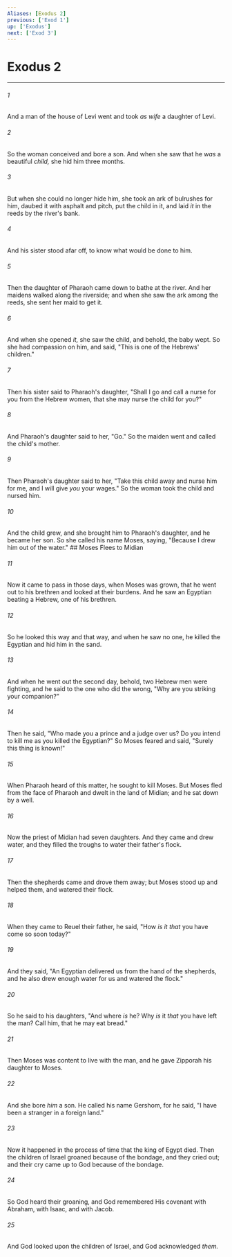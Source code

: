 ```yaml
---
Aliases: [Exodus 2]
previous: ['Exod 1']
up: ['Exodus']
next: ['Exod 3']
---
```

# Exodus 2

***


###### 1 
And a man of the house of Levi went and took _as wife_ a daughter of Levi. 

###### 2 
So the woman conceived and bore a son. And when she saw that he _was_ a beautiful _child,_ she hid him three months. 

###### 3 
But when she could no longer hide him, she took an ark of bulrushes for him, daubed it with asphalt and pitch, put the child in it, and laid _it_ in the reeds by the river's bank. 

###### 4 
And his sister stood afar off, to know what would be done to him. 

###### 5 
Then the daughter of Pharaoh came down to bathe at the river. And her maidens walked along the riverside; and when she saw the ark among the reeds, she sent her maid to get it. 

###### 6 
And when she opened _it,_ she saw the child, and behold, the baby wept. So she had compassion on him, and said, "This is one of the Hebrews' children." 

###### 7 
Then his sister said to Pharaoh's daughter, "Shall I go and call a nurse for you from the Hebrew women, that she may nurse the child for you?" 

###### 8 
And Pharaoh's daughter said to her, "Go." So the maiden went and called the child's mother. 

###### 9 
Then Pharaoh's daughter said to her, "Take this child away and nurse him for me, and I will give _you_ your wages." So the woman took the child and nursed him. 

###### 10 
And the child grew, and she brought him to Pharaoh's daughter, and he became her son. So she called his name Moses, saying, "Because I drew him out of the water." ## Moses Flees to Midian 

###### 11 
Now it came to pass in those days, when Moses was grown, that he went out to his brethren and looked at their burdens. And he saw an Egyptian beating a Hebrew, one of his brethren. 

###### 12 
So he looked this way and that way, and when he saw no one, he killed the Egyptian and hid him in the sand. 

###### 13 
And when he went out the second day, behold, two Hebrew men were fighting, and he said to the one who did the wrong, "Why are you striking your companion?" 

###### 14 
Then he said, "Who made you a prince and a judge over us? Do you intend to kill me as you killed the Egyptian?" So Moses feared and said, "Surely this thing is known!" 

###### 15 
When Pharaoh heard of this matter, he sought to kill Moses. But Moses fled from the face of Pharaoh and dwelt in the land of Midian; and he sat down by a well. 

###### 16 
Now the priest of Midian had seven daughters. And they came and drew water, and they filled the troughs to water their father's flock. 

###### 17 
Then the shepherds came and drove them away; but Moses stood up and helped them, and watered their flock. 

###### 18 
When they came to Reuel their father, he said, "How _is it that_ you have come so soon today?" 

###### 19 
And they said, "An Egyptian delivered us from the hand of the shepherds, and he also drew enough water for us and watered the flock." 

###### 20 
So he said to his daughters, "And where _is_ he? Why _is_ it _that_ you have left the man? Call him, that he may eat bread." 

###### 21 
Then Moses was content to live with the man, and he gave Zipporah his daughter to Moses. 

###### 22 
And she bore _him_ a son. He called his name Gershom, for he said, "I have been a stranger in a foreign land." 

###### 23 
Now it happened in the process of time that the king of Egypt died. Then the children of Israel groaned because of the bondage, and they cried out; and their cry came up to God because of the bondage. 

###### 24 
So God heard their groaning, and God remembered His covenant with Abraham, with Isaac, and with Jacob. 

###### 25 
And God looked upon the children of Israel, and God acknowledged _them._
